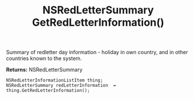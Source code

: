 ﻿---
uid: crmscript_ref_NSRedLetterInformationListItem_GetRedLetterInformation
title: NSRedLetterSummary GetRedLetterInformation()
intellisense: NSRedLetterInformationListItem.GetRedLetterInformation
keywords: NSRedLetterInformationListItem, GetRedLetterInformation
so.topic: reference
---

Summary of redletter day information - holiday in own country, and in other countries known to the system.

**Returns:** NSRedLetterSummary


```crmscript
NSRedLetterInformationListItem thing;
NSRedLetterSummary redLetterInformation  = thing.GetRedLetterInformation();
```



